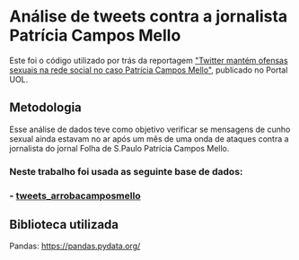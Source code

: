# Análise de tweets contra a jornalista Patrícia Campos Mello
Este foi o código utilizado por trás da reportagem ["Twitter mantém ofensas sexuais na rede social no caso Patrícia Campos Mello"](https://noticias.uol.com.br/politica/ultimas-noticias/2020/03/12/patricia-campos-mello-ataques-twitter.htm), publicado no Portal UOL.

## Metodologia

Esse análise de dados teve como objetivo verificar se mensagens de cunho sexual ainda estavam no ar após um mês de uma onda de ataques contra a jornalista do jornal Folha de S.Paulo Patrícia Campos Mello. 

### Neste trabalho foi usada as seguinte base de dados:
### - [tweets_arrobacamposmello](https://archive.org/download/tweets_arrobacamposmello) 

## Biblioteca utilizada

Pandas: https://pandas.pydata.org/
